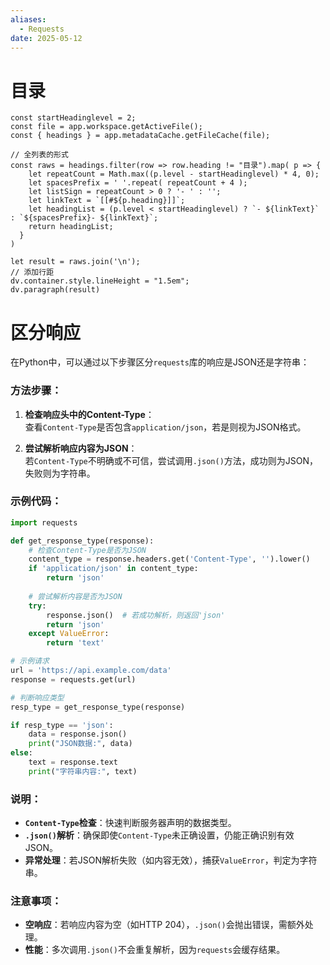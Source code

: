 ```yaml
---
aliases:
  - Requests
date: 2025-05-12
---
```


# 目录

```dataviewjs
const startHeadinglevel = 2;
const file = app.workspace.getActiveFile();
const { headings } = app.metadataCache.getFileCache(file);
 
// 全列表的形式
const raws = headings.filter(row => row.heading != "目录").map( p => {
    let repeatCount = Math.max((p.level - startHeadinglevel) * 4, 0);
    let spacesPrefix = ' '.repeat( repeatCount + 4 );
    let listSign = repeatCount > 0 ? '- ' : '';
    let linkText = `[[#${p.heading}]]`;
    let headingList = (p.level < startHeadinglevel) ? `- ${linkText}` : `${spacesPrefix}- ${linkText}`;
    return headingList;
  }
)
 
let result = raws.join('\n');
// 添加行距
dv.container.style.lineHeight = "1.5em";
dv.paragraph(result)
```

# 区分响应

在Python中，可以通过以下步骤区分`requests`库的响应是JSON还是字符串：

### 方法步骤：
1. **检查响应头中的Content-Type**：  
   查看`Content-Type`是否包含`application/json`，若是则视为JSON格式。
   
2. **尝试解析响应内容为JSON**：  
   若`Content-Type`不明确或不可信，尝试调用`.json()`方法，成功则为JSON，失败则为字符串。

### 示例代码：
```python
import requests

def get_response_type(response):
    # 检查Content-Type是否为JSON
    content_type = response.headers.get('Content-Type', '').lower()
    if 'application/json' in content_type:
        return 'json'
    
    # 尝试解析内容是否为JSON
    try:
        response.json()  # 若成功解析，则返回'json'
        return 'json'
    except ValueError:
        return 'text'

# 示例请求
url = 'https://api.example.com/data'
response = requests.get(url)

# 判断响应类型
resp_type = get_response_type(response)

if resp_type == 'json':
    data = response.json()
    print("JSON数据:", data)
else:
    text = response.text
    print("字符串内容:", text)
```

### 说明：
- **`Content-Type`检查**：快速判断服务器声明的数据类型。
- **`.json()`解析**：确保即使`Content-Type`未正确设置，仍能正确识别有效JSON。
- **异常处理**：若JSON解析失败（如内容无效），捕获`ValueError`，判定为字符串。

### 注意事项：
- **空响应**：若响应内容为空（如HTTP 204），`.json()`会抛出错误，需额外处理。
- **性能**：多次调用`.json()`不会重复解析，因为`requests`会缓存结果。